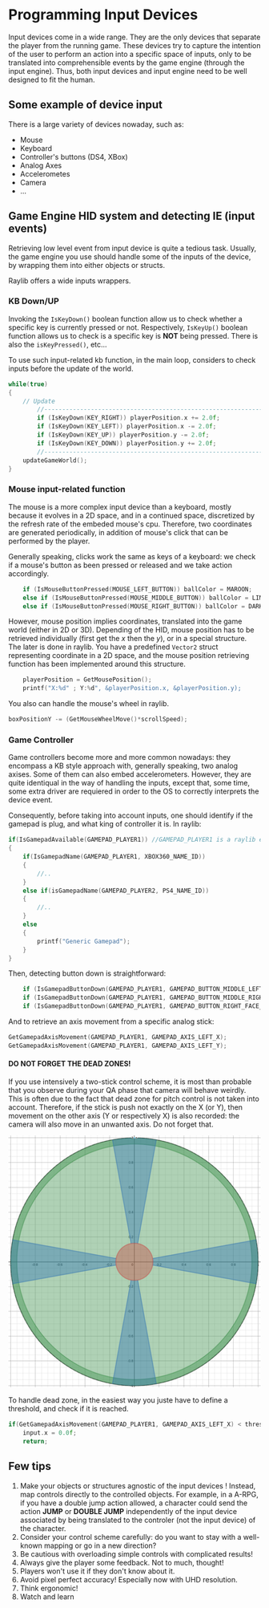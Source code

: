 # Programming Input Devices

Input devices come in a wide range. They are the only devices that separate the player from the running game. These devices try to capture the intention of the user to perform an action into a specific space of inputs, only to be translated into comprehensible events by the game engine (through the input engine). Thus, both input devices and input engine need to be well designed to fit the human.

## Some example of device input
There is a large variety of devices nowaday, such as:
* Mouse
* Keyboard
* Controller's buttons (DS4, XBox)
* Analog Axes
* Accelerometes
* Camera
* ...

## Game Engine HID system and detecting IE (input events)
Retrieving low level event from input device is quite a tedious task.
Usually, the game engine you use should handle some of the inputs of the device, by wrapping them into either objects or structs.

Raylib offers a wide inputs wrappers.

### KB Down/UP
Invoking the `IsKeyDown()` boolean function allow us to check whether a specific key is currently pressed or not. Respectively, `IsKeyUp()` boolean function allows us to check is a specific key is **NOT** being pressed. There is also the `isKeyPressed()`, etc...

To use such input-related kb function, in the main loop, considers to check inputs before the update of the world.

```C
while(true)
{
    // Update
        //----------------------------------------------------------------------------------
        if (IsKeyDown(KEY_RIGHT)) playerPosition.x += 2.0f;
        if (IsKeyDown(KEY_LEFT)) playerPosition.x -= 2.0f;
        if (IsKeyDown(KEY_UP)) playerPosition.y -= 2.0f;
        if (IsKeyDown(KEY_DOWN)) playerPosition.y += 2.0f;
        //----------------------------------------------------------------------------------
    updateGameWorld();
}
```

### Mouse input-related function
The mouse is a more complex input device than a keyboard, mostly because it evolves in a 2D space, and in a continued space, discretized by the refresh rate of the embeded mouse's cpu. Therefore, two coordinates are generated periodically, in addition of mouse's click that can be performed by the player.

Generally speaking, clicks work the same as keys of a keyboard: we check if a mouse's button as been pressed or released and we take action accordingly.

```C
    if (IsMouseButtonPressed(MOUSE_LEFT_BUTTON)) ballColor = MAROON;
    else if (IsMouseButtonPressed(MOUSE_MIDDLE_BUTTON)) ballColor = LIME;
    else if (IsMouseButtonPressed(MOUSE_RIGHT_BUTTON)) ballColor = DARKBLUE;
```

However, mouse position implies coordinates, translated into the game world (either in 2D or 3D). Depending of the HID, mouse position has to be retrieved individually (first get the *x* then the *y*), or in a special structure. The later is done in raylib. You have a predefined `Vector2` struct representing coordinate in a 2D space, and the mouse position retrieving function has been implemented around this structure.

```C
    playerPosition = GetMousePosition();
    printf("X:%d" ; Y:%d", &playerPosition.x, &playerPosition.y);
```

You also can handle the mouse's wheel in raylib.

```C
boxPositionY -= (GetMouseWheelMove()*scrollSpeed);
```
### Game Controller
Game controllers become more and more common nowadays: they encompass a KB style approach with, generally speaking, two analog axises. Some of them can also embed accelerometers. However, they are quite identiqual in the way of handling the inputs, except that, some time, some extra driver are requiered in order to the OS to correctly interprets the device event.

Consequently, before taking into account inputs, one should identify if the gamepad is plug, and what king of controller it is. In raylib:

```C
if(IsGamepadAvailable(GAMEPAD_PLAYER1)) //GAMEPAD_PLAYER1 is a raylib enum
{
    if(IsGamepadName(GAMEPAD_PLAYER1, XBOX360_NAME_ID))
    {
        //..
    }
    else if(isGamepadName(GAMEPAD_PLAYER2, PS4_NAME_ID))
    {
        //..
    }
    else
    {
        printf("Generic Gamepad");
    }
}
```

Then, detecting button down is straightforward:
```C
    if (IsGamepadButtonDown(GAMEPAD_PLAYER1, GAMEPAD_BUTTON_MIDDLE_LEFT)) DrawRectangle(328, 170, 32, 13, RED);
    if (IsGamepadButtonDown(GAMEPAD_PLAYER1, GAMEPAD_BUTTON_MIDDLE_RIGHT)) DrawTriangle((Vector2){ 436, 168 }, (Vector2){ 436, 185 }, (Vector2){ 464, 177 }, RED);
    if (IsGamepadButtonDown(GAMEPAD_PLAYER1, GAMEPAD_BUTTON_RIGHT_FACE_UP)) DrawCircle(557, 144, 13, LIME);
```

And to retrieve an axis movement from a specific analog stick:
```C
GetGamepadAxisMovement(GAMEPAD_PLAYER1, GAMEPAD_AXIS_LEFT_X);
GetGamepadAxisMovement(GAMEPAD_PLAYER1, GAMEPAD_AXIS_LEFT_Y);
```

#### DO NOT FORGET THE DEAD ZONES!
If you use intensively a two-stick control scheme, it is most than probable that you observe during your QA phase that camera will behave weirdly.
This is often due to the fact that dead zone for pitch control is not taken into account. Therefore, if the stick is push not exactly on the X (or Y), then movement on the other axis (Y or respectively X) is also recorded: the camera will also move in an unwanted axis. Do not forget that.

![](resources/deadzone.png)

To handle dead zone, in the easiest way you juste have to define a threshold, and check if it is reached.
```C
if(GetGamepadAxisMovement(GAMEPAD_PLAYER1, GAMEPAD_AXIS_LEFT_X) < threshold)
    input.x = 0.0f;
    return;
```

## Few tips
1. Make your objects or structures agnostic of the input devices !
Instead, map controls directly to the controlled objects. For example, in a A-RPG, if you have a double jump action allowed, a character could send the action **JUMP** or **DOUBLE JUMP** independently of the input device associated by being translated to the controler (not the input device) of the character.
2. Consider your control scheme carefully: do you want to stay with a well-known mapping or go in a new direction?
3. Be cautious with overloading simple controls with complicated results!
4. Always give the player some feedback. Not to much, thought!
5. Players won't use it if they don't know about it.
6. Avoid pixel perfect accuracy! Especially now with UHD resolution.
7. Think ergonomic!
8. Watch and learn